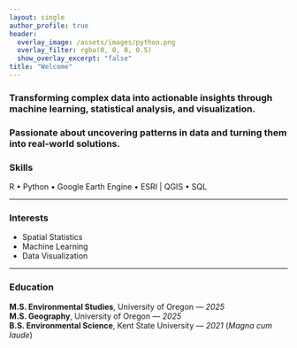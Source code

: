 ```yaml
---
layout: single
author_profile: true
header:
  overlay_image: /assets/images/python.png
  overlay_filter: rgba(0, 0, 0, 0.5)
  show_overlay_excerpt: "false"
title: "Welcome"
---
```

### Transforming complex data into actionable insights through machine learning, statistical analysis, and visualization.

### Passionate about uncovering patterns in data and turning them into real-world solutions.

### Skills
R • Python • Google Earth Engine • ESRI | QGIS • SQL  

---
### Interests
- Spatial Statistics  
- Machine Learning  
- Data Visualization  

---
### Education
**M.S. Environmental Studies**, University of Oregon — *2025*  
**M.S. Geography**, University of Oregon — *2025*  
**B.S. Environmental Science**, Kent State University — *2021* (*Magna cum laude*)

